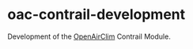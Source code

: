 # oac-contrail-development
Development of the [OpenAirClim](https://github.com/dlr-pa/oac) Contrail Module. 
